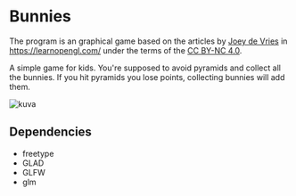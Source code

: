 <h1>Bunnies</h1>

<p>The program is an graphical game based on the articles by <a href="https://twitter.com/JoeyDeVriez">Joey de Vries</a> in <a href="https://learnopengl.com/">https://learnopengl.com/</a> under the terms of the <a href="https://creativecommons.org/licenses/by/4.0/">CC BY-NC 4.0</a>.</p>

<p>A simple game for kids. You're supposed to avoid pyramids and collect all the bunnies. If you hit pyramids you lose points, collecting bunnies will add them.</p>


![kuva](https://github.com/heissendo/Bunnies/assets/47637198/e8ce3fda-e219-4f21-8cd2-6368a90fd2c4)

<h2>Dependencies</h2>
<ul>
<li>freetype</li>
<li>GLAD</li>
<li>GLFW</li>
<li>glm</li>
</ul>
